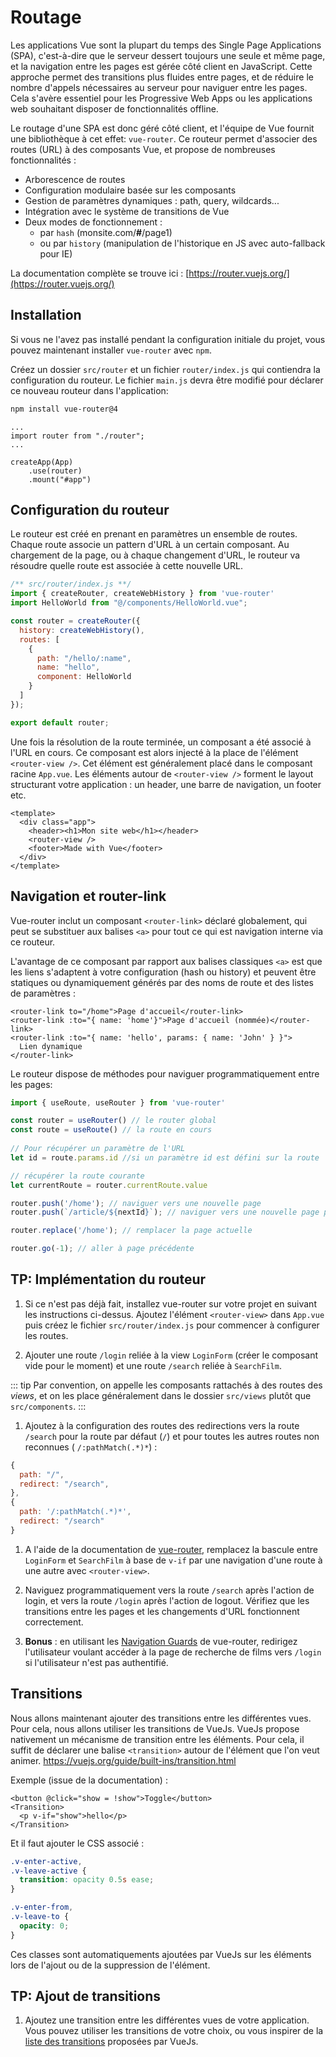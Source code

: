 # Routage

Les applications Vue sont la plupart du temps des Single Page Applications (SPA), c'est-à-dire que le serveur dessert toujours une seule et même page, et la navigation entre les pages est gérée côté client en JavaScript. Cette approche permet des transitions plus fluides entre pages, et de réduire le nombre d'appels nécessaires au serveur pour naviguer entre les pages. Cela s'avère essentiel pour les Progressive Web Apps ou les applications web souhaitant disposer de fonctionnalités offline.

Le routage d'une SPA est donc géré côté client, et l'équipe de Vue fournit une bibliothèque à cet effet: `vue-router`. Ce routeur permet d'associer des routes (URL) à des composants Vue, et propose de nombreuses fonctionnalités :

- Arborescence de routes
- Configuration modulaire basée sur les composants
- Gestion de paramètres dynamiques : path, query, wildcards...
- Intégration avec le système de transitions de Vue
- Deux modes de fonctionnement :
  - par `hash` (monsite.com/**#**/page1)
  - ou par `history` (manipulation de l'historique en JS avec auto-fallback pour IE)

La documentation complète se trouve ici : [https://router.vuejs.org/](https://router.vuejs.org/)

## Installation

Si vous ne l'avez pas installé pendant la configuration initiale du projet, vous pouvez maintenant installer `vue-router` avec `npm`.

Créez un dossier `src/router` et un fichier `router/index.js` qui contiendra la configuration du routeur. Le fichier `main.js` devra être modifié pour déclarer ce nouveau routeur dans l'application:

```bash
npm install vue-router@4
```

```js{5}
...
import router from "./router";
...

createApp(App)
	.use(router)
	.mount("#app")
```


## Configuration du routeur

Le routeur est créé en prenant en paramètres un ensemble de routes. Chaque route associe un pattern d'URL à un certain composant. Au chargement de la page, ou à chaque changement d'URL, le routeur va résoudre quelle route est associée à cette nouvelle URL.

```js
/** src/router/index.js **/
import { createRouter, createWebHistory } from 'vue-router'
import HelloWorld from "@/components/HelloWorld.vue";

const router = createRouter({
  history: createWebHistory(),
  routes: [
    {
      path: "/hello/:name",
      name: "hello",
      component: HelloWorld
    }
  ]
});

export default router;
```

Une fois la résolution de la route terminée, un composant a été associé à l'URL en cours. Ce composant est alors injecté à la place de l'élément `<router-view />`. Cet élément est généralement placé dans le composant racine `App.vue`. Les éléments autour de `<router-view />` forment le layout structurant votre application : un header, une barre de navigation, un footer etc.

```vue
<template>
  <div class="app">
    <header><h1>Mon site web</h1></header>
    <router-view />
    <footer>Made with Vue</footer>
  </div>
</template>
```

## Navigation et router-link

Vue-router inclut un composant `<router-link>` déclaré globalement, qui peut se substituer aux balises `<a>` pour tout ce qui est navigation interne via ce routeur.

L'avantage de ce composant par rapport aux balises classiques `<a>` est que les liens s'adaptent à votre configuration (hash ou history) et peuvent être statiques ou dynamiquement générés par des noms de route et des listes de paramètres :

```vue
<router-link to="/home">Page d'accueil</router-link>
<router-link :to="{ name: 'home'}">Page d'accueil (nommée)</router-link>
<router-link :to="{ name: 'hello', params: { name: 'John' } }">
  Lien dynamique
</router-link>
```

Le routeur dispose de méthodes pour naviguer programmatiquement entre les pages:

```javascript
import { useRoute, useRouter } from 'vue-router'

const router = useRouter() // le router global
const route = useRoute() // la route en cours
​
// Pour récupérer un paramètre de l'URL
let id = route.params.id //si un paramètre id est défini sur la route

// récupérer la route courante
let currentRoute = router.currentRoute.value

router.push('/home'); // naviguer vers une nouvelle page
router.push(`/article/${nextId}`); // naviguer vers une nouvelle page par URL

router.replace('/home'); // remplacer la page actuelle

router.go(-1); // aller à page précédente
```


## TP: Implémentation du routeur

1. Si ce n'est pas déjà fait, installez vue-router sur votre projet en suivant les instructions ci-dessus. Ajoutez l'élément `<router-view>` dans `App.vue` puis créez le fichier `src/router/index.js` pour commencer à configurer les routes.

2. Ajouter une route `/login` reliée à la view `LoginForm` (créer le composant vide pour le moment) et une route `/search` reliée à `SearchFilm`.

::: tip
Par convention, on appelle les composants rattachés à des routes des _views_, et on les place généralement dans le dossier `src/views` plutôt que `src/components`.
:::

1. Ajoutez à la configuration des routes des redirections vers la route `/search` pour la route par défaut (`/`) et pour toutes les autres routes non reconnues ( `/:pathMatch(.*)*`) :


```javascript
{
  path: "/",
  redirect: "/search",
},
{ 
  path: '/:pathMatch(.*)*', 
  redirect: "/search"
}
```

1. A l'aide de la documentation de [vue-router](https://router.vuejs.org/api/), remplacez la bascule entre `LoginForm` et `SearchFilm` à base de `v-if` par une navigation d'une route à une autre avec `<router-view>`.

2. Naviguez programmatiquement vers la route `/search` après l'action de login, et vers la route `/login` après l'action de logout. Vérifiez que les transitions entre les pages et les changements d'URL fonctionnent correctement.

3. **Bonus** : en utilisant les [Navigation Guards](https://router.vuejs.org/guide/advanced/navigation-guards.html) de vue-router, redirigez l'utilisateur voulant accéder à la page de recherche de films vers `/login` si l'utilisateur n'est pas authentifié.

## Transitions

Nous allons maintenant ajouter des transitions entre les différentes vues. Pour cela, nous allons utiliser les transitions de VueJs.
VueJs propose nativement un mécanisme de transition entre les éléments. Pour cela, il suffit de déclarer une balise `<transition>` autour de l'élément que l'on veut animer. https://vuejs.org/guide/built-ins/transition.html

Exemple (issue de la documentation) :

```vue
<button @click="show = !show">Toggle</button>
<Transition>
  <p v-if="show">hello</p>
</Transition>
```

Et il faut ajouter le CSS associé :

```css
.v-enter-active,
.v-leave-active {
  transition: opacity 0.5s ease;
}

.v-enter-from,
.v-leave-to {
  opacity: 0;
}
```

Ces classes sont automatiquements ajoutées par VueJs sur les éléments lors de l'ajout ou de la suppression de l'élément.

## TP: Ajout de transitions

1. Ajoutez une transition entre les différentes vues de votre application. Vous pouvez utiliser les transitions de votre choix, ou vous inspirer de la [liste des transitions](https://vuejs.org/guide/built-ins/transition.html) proposées par VueJs.
